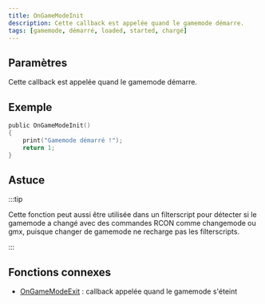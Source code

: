 ```yaml
---
title: OnGameModeInit
description: Cette callback est appelée quand le gamemode démarre.
tags: [gamemode, démarré, loaded, started, chargé]
---
```


## Paramètres

Cette callback est appelée quand le gamemode démarre.

## Exemple

```c
public OnGameModeInit()
{
    print("Gamemode démarré !");
    return 1;
}
```

## Astuce

:::tip

Cette fonction peut aussi être utilisée dans un filterscript pour détecter si le gamemode a changé avec des commandes RCON comme changemode ou gmx, puisque changer de gamemode ne recharge pas les filterscripts.

:::

## Fonctions connexes
- [OnGameModeExit](OnGameModeExit) : callback appelée quand le gamemode s'éteint
